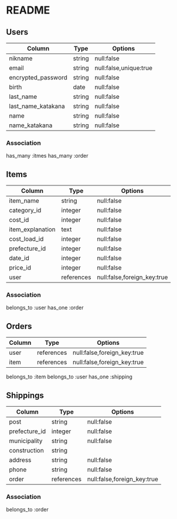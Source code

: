 # README
## Users

|Column|Type|Options|
|------|----|-------|
|nikname|string|null:false|
|email|string|null:false,unique:true|
|encrypted_password|string|null:false|
|birth|date|null:false|
|last_name|string|null:false|
|last_name_katakana|string|null:false|
|name|string|null:false|
|name_katakana|string|null:false|


### Association
has_many :itmes
has_many :order

## Items

|Column|Type|Options|
|------|----|-------|
|item_name|string|null:false|
|category_id|integer|null:false|
|cost_id|integer|null:false|
|item_explanation|text|null:false|
|cost_load_id|integer|null:false|
|prefecture_id|integer|null:false|
|date_id|integer|null:false|
|price_id|integer|null:false|
|user|references|null:false,foreign_key:true|

### Association
belongs_to :user
has_one :order

## Orders

|Column|Type|Options|
|------|----|-------|
|user|references|null:false,foreign_key:true|
|item|references|null:false,foreign_key:true|

belongs_to :item
belongs_to :user
has_one :shipping

## Shippings

|Column|Type|Options|
|------|----|-------|
|post|string|null:false|
|prefecture_id|integer|null:false|
|municipality|string|null:false|
|construction|string|
|address|string|null:false|
|phone|string|null:false|
|order|references|null:false,foreign_key:true|

### Association
belongs_to :order
